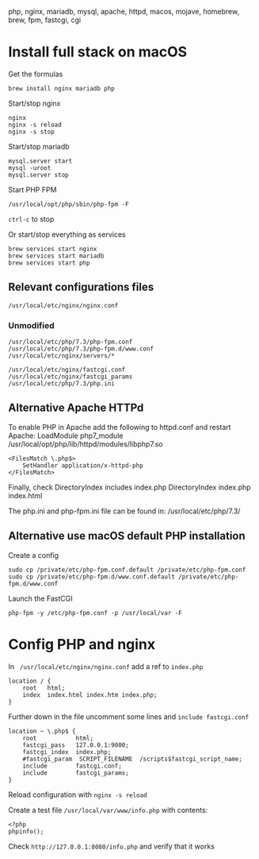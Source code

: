 php, nginx, mariadb, mysql, apache, httpd, macos, mojave, homebrew, brew, fpm, fastcgi, cgi

# Install full stack on macOS

Get the formulas

```
brew install nginx mariadb php
```

Start/stop nginx

```
nginx
nginx -s reload
nginx -s stop
```

Start/stop mariadb

```
mysql.server start
mysql -uroot
mysql.server stop
```


Start PHP FPM

```
/usr/local/opt/php/sbin/php-fpm -F
```

`ctrl-c` to stop


Or start/stop everything as services

```
brew services start nginx
brew services start mariadb
brew services start php
```

## Relevant configurations files

    /usr/local/etc/nginx/nginx.conf
    
### Unmodified

    /usr/local/etc/php/7.3/php-fpm.conf
    /usr/local/etc/php/7.3/php-fpm.d/www.conf
    /usr/local/etc/nginx/servers/*

    /usr/local/etc/nginx/fastcgi.conf
    /usr/local/etc/nginx/fastcgi_params
    /usr/local/etc/php/7.3/php.ini

## Alternative Apache HTTPd

To enable PHP in Apache add the following to httpd.conf and restart Apache:
    LoadModule php7_module /usr/local/opt/php/lib/httpd/modules/libphp7.so

    <FilesMatch \.php$>
        SetHandler application/x-httpd-php
    </FilesMatch>

Finally, check DirectoryIndex includes index.php
    DirectoryIndex index.php index.html

The php.ini and php-fpm.ini file can be found in:
    /usr/local/etc/php/7.3/

## Alternative use macOS default PHP installation

Create a config

```
sudo cp /private/etc/php-fpm.conf.default /private/etc/php-fpm.conf
sudo cp /private/etc/php-fpm.d/www.conf.default /private/etc/php-fpm.d/www.conf
```

Launch the FastCGI

```
php-fpm -y /etc/php-fpm.conf -p /usr/local/var -F
```

# Config PHP and nginx


In ` /usr/local/etc/nginx/nginx.conf` add a ref to `index.php`

```
location / {
    root   html;
    index  index.html index.htm index.php;
}
```

Further down in the file uncomment some lines and `include fastcgi.conf`

```
location ~ \.php$ {
    root           html;
    fastcgi_pass   127.0.0.1:9000;
    fastcgi_index  index.php;
    #fastcgi_param  SCRIPT_FILENAME  /scripts$fastcgi_script_name;
    include        fastcgi.conf;
    include        fastcgi_params;
}
```

Reload configuration with `nginx -s reload`

Create a test file `/usr/local/var/www/info.php` with contents:

```
<?php
phpinfo();
```

Check `http://127.0.0.1:8080/info.php`  and verify that it works
